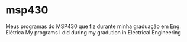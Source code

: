 # msp430
Meus programas do MSP430 que fiz durante minha graduação em Eng. Elétrica 
My programs I did during my gradution in Electrical Engineering

